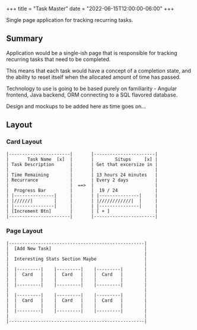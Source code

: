 +++
title = "Task Master"
date = "2022-06-15T12:00:00-06:00"
+++

Single page application for tracking recurring tasks. 

Summary
--------
Application would be a single-ish page that is responsible for tracking 
recurring tasks that need to be completed. 

This means that each task would have a concept of a completion state, and the ability to reset itself
when the allocated amount of time has passed. 

Technology to use is going to be based purely on familiarity - Angular frontend, Java backend, ORM connecting 
to a SQL flavored database. 

Design and mockups to be added here as time goes on...

Layout
--------
### Card Layout
```text
|-----------------------|       |-----------------------|
|       Task Name  [x]  |       |        Situps     [x] |
| Task Description      |       | Get that excersize in |
|                       |       |                       |
| Time Remaining        |       | 13 hours 24 minutes   |
| Recurrance            |       | Every 2 days          |
|                       |  ==>  |                       |
|  Progress Bar         |       |  19 / 24              |
| |---------------|     |       | |---------------|     |
| |//////|        |     |       | |////////////|  |     |
| |---------------|     |       | |---------------|     |
| [Increment Btn]       |       | [ + ]                 |
|-----------------------|       |-----------------------|
```

### Page Layout
```text
|---------------------------------------------------|
|  [Add New Task]                                   |
|                                                   |
|  Interesting Stats Section Maybe                  |
|                                                   |
|  |---------|    |---------|    |---------|        |
|  |  Card   |    |  Card   |    |  Card   |        |
|  |         |    |         |    |         |        |
|  |---------|    |---------|    |---------|        |
|                                                   |
|  |---------|    |---------|    |---------|        |
|  |  Card   |    |  Card   |    |  Card   |        |
|  |         |    |         |    |         |        |
|  |---------|    |---------|    |---------|        |
|                                                   |
|---------------------------------------------------|
```

